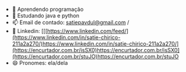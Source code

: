 - 👀 Aprendendo programação
- 🌱 Estudando java e python
- 📫 Email de contado: satiepavdul@gmail.com /
- 🔗 Linkedin: [[[https://www.linkedin.com/feed/](https://www.linkedin.com/in/satie-chirico-211a2a270/)https://www.linkedin.com/in/satie-chirico-211a2a270/](https://encurtador.com.br/isSX0)https://encurtador.com.br/isSX0](https://encurtador.com.br/stuJO)https://encurtador.com.br/stuJO
- 😄 Pronomes: ela/dela

